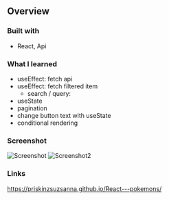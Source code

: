 ## Overview

### Built with

- React, Api


### What I learned
 - useEffect: fetch api
 - useEffect: fetch filtered item
     - search / query: 
 - useState
 - pagination
 - change button text with useState
 - conditional rendering
 
### Screenshot

![Screenshot](https://user-images.githubusercontent.com/121173949/222906663-7681179d-7680-4e44-aee1-a8fd47108874.png)
![Screenshot2](https://user-images.githubusercontent.com/121173949/222906665-a035623a-1453-4fe2-aa1c-235b365d1381.png)

### Links
https://priskinzsuzsanna.github.io/React---pokemons/
